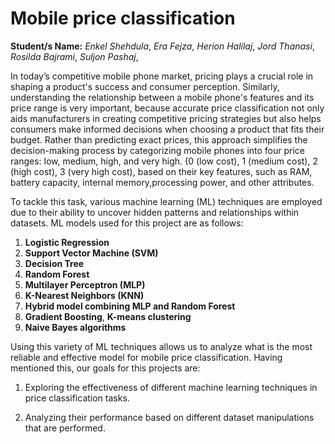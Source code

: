 # Mobile price classification

**Student/s Name:**
*Enkel Shehdula*,
*Era Fejza*,
*Herion Halilaj*,
*Jord Thanasi*,
*Rosilda Bajrami*,
*Suljon Pashaj*,

In today’s competitive mobile phone market, pricing plays a crucial role in shaping a product's success and consumer perception. Similarly, understanding the relationship between a mobile phone's features and its price range is  very important, because accurate price classification not only aids manufacturers in creating competitive pricing strategies but also helps consumers make informed decisions when choosing a product that fits their budget.  Rather than predicting exact prices, this approach simplifies the decision-making process by categorizing mobile phones into four price ranges: low, medium, high, and very high. (0 (low cost), 1 (medium cost), 2 (high cost), 3 (very high cost), based on their key features, such as RAM, battery capacity, internal memory,processing power, and other attributes.

To tackle this task, various machine learning (ML) techniques are employed due to their ability to uncover hidden patterns and relationships within datasets. ML models used for this project are as follows: 
1. **Logistic Regression**
2. **Support Vector Machine (SVM)**
3. **Decision Tree**
4. **Random Forest**
5. **Multilayer Perceptron (MLP)**
6. **K-Nearest Neighbors (KNN)**
7. **Hybrid model combining MLP and Random Forest**
8. **Gradient Boosting**, **K-means clustering**
9. **Naive Bayes algorithms**

Using this  variety of ML techniques allows us  to analyze what is the most reliable and effective model for mobile price classification. Having mentioned this, our goals for this projects are: 

1) Exploring the effectiveness of different machine learning techniques in price classification tasks.

2) Analyzing their performance based on different dataset manipulations that are performed.

